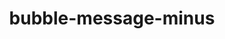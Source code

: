 ---
title: bubble-message-minus
unicode_regular: \ea5d
unicode_bold: \ea5c
unicode_solid: \ea5e
unicode_brand: 
---